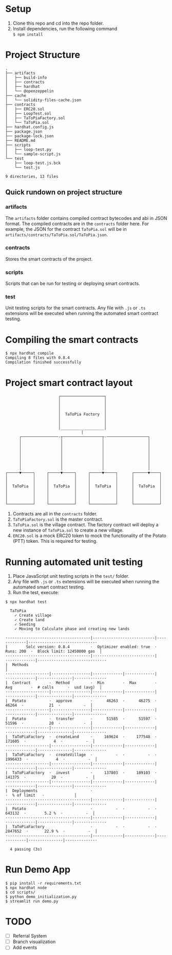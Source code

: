 # Setup
1. Clone this repo and cd into the repo folder.
1. Install dependencies, run the following command  
```$ npm install```

# Project Structure

```
.
├── artifacts
│   ├── build-info
│   ├── contracts
│   ├── hardhat
│   └── @openzeppelin
├── cache
│   └── solidity-files-cache.json
├── contracts
│   ├── ERC20.sol
│   ├── LoopTest.sol
│   ├── TaToPiaFactory.sol
│   └── TaToPia.sol
├── hardhat.config.js
├── package.json
├── package-lock.json
├── README.md
├── scripts
│   ├── loop-test.py
│   └── sample-script.js
└── test
    ├── loop-test.js.bck
    └── test.js

9 directories, 13 files
```

## Quick rundown on project structure
### artifacts
The ```artifacts``` folder contains compiled contract bytecodes and abi in JSON format. The compiled contracts are in the ```contracts``` folder here. For example, the JSON for the contract ```TaToPia.sol``` will be in ```artifacts/contracts/TaToPia.sol/TaToPia.json```.

### contracts
Stores the smart contracts of the project.

### scripts
Scripts that can be run for testing or deploying smart contracts.

### test
Unit testing scripts for the smart contracts. Any file with ```.js``` or ```.ts``` extensions will be executed when running the automated smart contract testing.

# Compiling the smart contracts
```
$ npx hardhat compile
Compiling 8 files with 0.8.4
Compilation finished successfully
```

# Project smart contract layout
```
                       ┌───────────────────┐
                       │                   │
                       │                   │
                       │                   │
                       │  TaToPia Factory  │
                       │                   │
                       │                   │
                       │___________________│
                                 |         
      ┌────────────────-┬─────────────────┬-──────────────────┐
      │                 │                 │                   │
      │                 │                 │                   │
      │                 │                 │                   │
      │                 │                 │                   │
      │                 │                 │                   │
      │                 │                 │                   │
      │                 │                 │                   │
┌─────▼─────┐     ┌─────▼─────┐     ┌─────▼─────┐      ┌──────▼────┐
│           │     │           │     │           │      │           │
│           │     │           │     │           │      │           │
│  TaToPia  │     │  TaToPia  │     │  TaToPia  │      │  TaToPia  │
│           │     │           │     │           │      │           │
│           │     │           │     │           │      │           │
│           │     │           │     │           │      │           │
└───────────┘     └───────────┘     └───────────┘      └───────────┘
```

1. Contracts are all in the ```contracts``` folder.
1. ```TaToPiaFactory.sol``` is the master contract.
1. ```TaToPia.sol``` is the village contract. The factory contract will deploy a new instance of ```TaToPia.sol``` to create a new village.
1. ```ERC20.sol``` is a mock ERC20 token to mock the functionality of the Potato (PTT) token. This is required for testing.

# Running automated unit testing
1. Place JavaScript unit testing scripts in the ```test/``` folder.
1. Any file with ```.js``` or ```.ts``` extensions will be executed when running the automated smart contract testing.
1. Run the test, execute:
```
$ npx hardhat test

  TaToPia
    ✓ Create village
    ✓ Create land
    ✓ Seeding
    ✓ Moving to Calculate phase and creating new lands

·------------------------------------|---------------------------|-------------|-----------------------------·
|        Solc version: 0.8.4         ·  Optimizer enabled: true  ·  Runs: 200  ·  Block limit: 12450000 gas  │
·····································|···························|·············|······························
|  Methods                                                                                                   │
···················|·················|·············|·············|·············|···············|··············
|  Contract        ·  Method         ·  Min        ·  Max        ·  Avg        ·  # calls      ·  usd (avg)  │
···················|·················|·············|·············|·············|···············|··············
|  Potato          ·  approve        ·      46263  ·      46275  ·      46264  ·           21  ·          -  │
···················|·················|·············|·············|·············|···············|··············
|  Potato          ·  transfer       ·      51585  ·      51597  ·      51596  ·           20  ·          -  │
···················|·················|·············|·············|·············|···············|··············
|  TaToPiaFactory  ·  createLand     ·     169624  ·     177548  ·     171605  ·            4  ·          -  │
···················|·················|·············|·············|·············|···············|··············
|  TaToPiaFactory  ·  createVillage  ·          -  ·          -  ·    1996433  ·            4  ·          -  │
···················|·················|·············|·············|·············|···············|··············
|  TaToPiaFactory  ·  invest         ·     137803  ·     189103  ·     141375  ·           20  ·          -  │
···················|·················|·············|·············|·············|···············|··············
|  Deployments                       ·                                         ·  % of limit   ·             │
·····································|·············|·············|·············|···············|··············
|  Potato                            ·          -  ·          -  ·     643132  ·        5.2 %  ·          -  │
·····································|·············|·············|·············|···············|··············
|  TaToPiaFactory                    ·          -  ·          -  ·    2847652  ·       22.9 %  ·          -  │
·------------------------------------|-------------|-------------|-------------|---------------|-------------·

  4 passing (3s)

```

# Run Demo App
```
$ pip install -r requirements.txt
$ npx hardhat node
$ cd scripts/
$ python demo_initialization.py
$ streamlit run demo.py
```

# TODO
- [ ] Referral System
- [ ] Branch visualization
- [ ] Add events
